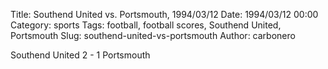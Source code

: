 Title: Southend United vs. Portsmouth, 1994/03/12
Date: 1994/03/12 00:00
Category: sports
Tags: football, football scores, Southend United, Portsmouth
Slug: southend-united-vs-portsmouth
Author: carbonero


Southend United 2 - 1 Portsmouth
